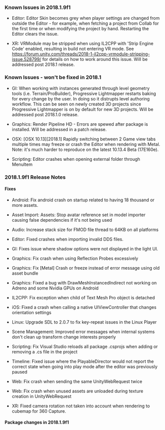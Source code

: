 ### Known Issues in 2018.1.9f1

- Editor: Editor Skin becomes grey when player settings are changed from outside the Editor - for example, when fetching a project from Collab for the first time or when modifying the project by hand.  Restarting the Editor clears the issue.

- XR: VRModule may be stripped when using IL2CPP with 'Strip Engine Code' enabled, resulting in build not entering VR mode.  See https://forum.unity.com/threads/2018-1-il2cpp-vrmodule-stripping-issue.528799/ for details on how to work around this issue.  Will be addressed post 2018.1 release.



### Known Issues - won't be fixed in 2018.1

- GI: When working with instances generated through level geometry tools \(i.e. Terrain/ProBuilder\), Progressive Lightmapper restarts baking for every change by the user.  In doing so it distrupts level authoring workflow. This can be seen on newly created 3D projects since Progressive Lightmapper is on by default for new 3D projects.  Will be addressed post 2018.1.0 release.

- Graphics: Render Pipeline HD - Errors are spewed after package is installed.  Will be addressed in a patch release.

- OSX: \[OSX 10.13\]\[2018.1\] Rapidly switching between 2 Game view tabs multiple times may freeze or crash the Editor when rendering with Metal.<br>
    Note: it's much harder to reproduce on the latest 10.13.4 Beta \(17E160e\).

- Scripting: Editor crashes when opening external folder through MenuItem



### 2018.1.9f1 Release Notes

#### Fixes

- Android: Fix android crash on startup related to having 18 thousand or more assets.

- Asset Import: Assets: Stop avatar reference set in model importer causing false dependencies if it's not being used

- Audio: Increase stack size for FMOD file thread to 64KB on all platforms

- Editor: Fixed crashes when importing invalid DDS files.

- GI: Fixes issue where shadow options were not displayed in the light UI.

- Graphics: Fix crash when using Reflection Probes excessively

- Graphics: Fix \[Metal\] Crash or freeze instead of error message using old asset bundle

- Graphics: Fixed a bug with DrawMeshInstancedIndirect not working on Adreno and some Nvidia GPUs on Android

- IL2CPP: Fix exception when child of Text Mesh Pro object is detached

- iOS: Fixed a crash when calling a native UIViewController that changes orientation settings

- Linux: Upgrade SDL to 2.0.7 to fix key-repeat issues in the Linux Player

- Scene Management: Improved error messages when internal systems don't clean up transform change interests properly

- Scripting: Fix Visual Studio reloads all package .csprojs when adding or removing a .cs file in the project

- Timeline: Fixed issue where the PlayableDirector would not report the correct state when going into play mode after the editor was previously paused

- Web: Fix crash when sending the same UnityWebRequest twice

- Web: Fix crash when unused assets are unloaded during texture creation in UnityWebRequest

- XR: Fixed camera rotation not taken into account when rendering to cubemap for 360 Capture.




#### Package changes in 2018.1.9f1